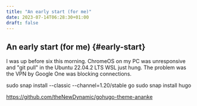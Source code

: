 ```yaml
---
title: "An early start (for me)"
date: 2023-07-14T06:28:30+01:00
draft: false
---
```

## An early start (for me) {#early-start}

I was up before six this morning. ChromeOS on my PC was unresponsive and "git pull" in the Ubuntu 22.04.2 LTS WSL just hung. The problem was the VPN by Google One was blocking connections.

sudo snap install --classic --channel=1.20/stable go
sudo snap install hugo

https://github.com/theNewDynamic/gohugo-theme-ananke
